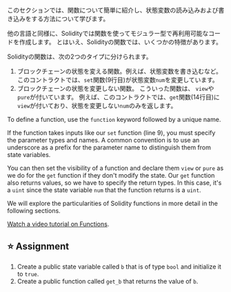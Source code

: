このセクションでは、関数について簡単に紹介し、状態変数の読み込みおよび書き込みをする方法について学びます。

他の言語と同様に、Solidityでは関数を使ってモジュラー型で再利用可能なコードを作成します。 とはいえ、Solidityの関数では、いくつかの特徴があります。

Solidityの関数は、次の2つのタイプに分けられます。

1. ブロックチェーンの状態を変える関数。例えば、状態変数を書き込むなど。 このコントラクトでは、`set`関数(9行目)が状態変数`num`を変更しています。
2. ブロックチェーンの状態を変更しない関数。 こういった関数は、 `view`や`pure`が付いています。 例えば、このコントラクトでは、`get`関数(14行目)に`view`が付いており、状態を変更しない`num`のみを返します。

To define a function, use the `function` keyword followed by a unique name.

If the function takes inputs like our `set` function (line 9), you must specify the parameter types and names. A common convention is to use an underscore as a prefix for the parameter name to distinguish them from state variables.

You can then set the visibility of a function and declare them `view` or `pure` as we do for the `get` function if they don't modify the state. Our `get` function also returns values, so we have to specify the return types. In this case, it's a `uint` since the state variable `num` that the function returns is a `uint`.

We will explore the particularities of Solidity functions in more detail in the following sections.

<a href="https://www.youtube.com/watch?v=Mm6834AAY00" target="_blank">Watch a video tutorial on Functions</a>.

## ⭐️ Assignment

1. Create a public state variable called `b` that is of type `bool` and initialize it to `true`.
2. Create a public function called `get_b` that returns the value of `b`.